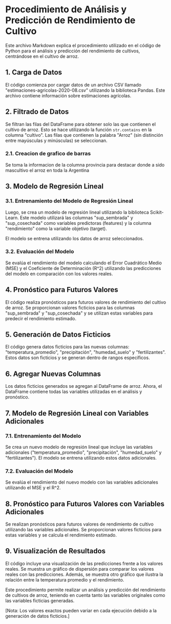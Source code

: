 # Procedimiento de Análisis y Predicción de Rendimiento de Cultivo

Este archivo Markdown explica el procedimiento utilizado en el código de Python para el análisis y predicción del rendimiento de cultivos, centrándose en el cultivo de arroz.

## 1. Carga de Datos

El código comienza por cargar datos de un archivo CSV llamado "estimaciones-agricolas-2020-08.csv" utilizando la biblioteca Pandas. Este archivo contiene información sobre estimaciones agrícolas.

## 2. Filtrado de Datos

Se filtran las filas del DataFrame para obtener solo las que contienen el cultivo de arroz. Esto se hace utilizando la función `str.contains` en la columna "cultivo". Las filas que contienen la palabra "Arroz" (sin distinción entre mayúsculas y minúsculas) se seleccionan.

### 2.1. Creacion de grafico de barras

Se toma la informacion de la columna provincia para destacar donde a sido mascultivo el arroz en toda la Argentina

## 3. Modelo de Regresión Lineal

### 3.1. Entrenamiento del Modelo de Regresión Lineal

Luego, se crea un modelo de regresión lineal utilizando la biblioteca Scikit-Learn. Este modelo utilizará las columnas "sup_sembrada" y "sup_cosechada" como variables predictoras (features) y la columna "rendimiento" como la variable objetivo (target).

El modelo se entrena utilizando los datos de arroz seleccionados.

### 3.2. Evaluación del Modelo

Se evalúa el rendimiento del modelo calculando el Error Cuadrático Medio (MSE) y el Coeficiente de Determinación (R^2) utilizando las predicciones del modelo en comparación con los valores reales.

## 4. Pronóstico para Futuros Valores

El código realiza pronósticos para futuros valores de rendimiento del cultivo de arroz. Se proporcionan valores ficticios para las columnas "sup_sembrada" y "sup_cosechada" y se utilizan estas variables para predecir el rendimiento estimado.

## 5. Generación de Datos Ficticios

El código genera datos ficticios para las nuevas columnas: "temperatura_promedio", "precipitación", "humedad_suelo" y "fertilizantes". Estos datos son ficticios y se generan dentro de rangos específicos.

## 6. Agregar Nuevas Columnas

Los datos ficticios generados se agregan al DataFrame de arroz. Ahora, el DataFrame contiene todas las variables utilizadas en el análisis y pronóstico.

## 7. Modelo de Regresión Lineal con Variables Adicionales

### 7.1. Entrenamiento del Modelo

Se crea un nuevo modelo de regresión lineal que incluye las variables adicionales ("temperatura_promedio", "precipitación", "humedad_suelo" y "fertilizantes"). El modelo se entrena utilizando estos datos adicionales.

### 7.2. Evaluación del Modelo

Se evalúa el rendimiento del nuevo modelo con las variables adicionales utilizando el MSE y el R^2.

## 8. Pronóstico para Futuros Valores con Variables Adicionales

Se realizan pronósticos para futuros valores de rendimiento de cultivo utilizando las variables adicionales. Se proporcionan valores ficticios para estas variables y se calcula el rendimiento estimado.

## 9. Visualización de Resultados

El código incluye una visualización de las predicciones frente a los valores reales. Se muestra un gráfico de dispersión para comparar los valores reales con las predicciones. Además, se muestra otro gráfico que ilustra la relación entre la temperatura promedio y el rendimiento.

Este procedimiento permite realizar un análisis y predicción del rendimiento de cultivos de arroz, teniendo en cuenta tanto las variables originales como las variables ficticias generadas.

[Nota: Los valores exactos pueden variar en cada ejecución debido a la generación de datos ficticios.]
